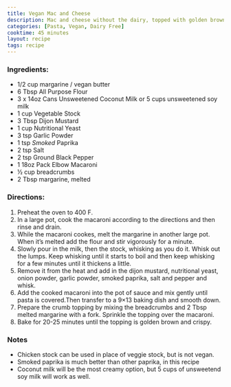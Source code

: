 ```yaml
---
title: Vegan Mac and Cheese
description: Mac and cheese without the dairy, topped with golden brown breadcrumbs.
categories: [Pasta, Vegan, Dairy Free]
cooktime: 45 minutes
layout: recipe
tags: recipe
---
```


### Ingredients:

- 1/2 cup margarine / vegan butter
- 6 Tbsp All Purpose Flour
- 3 x 14oz Cans Unsweetened Coconut Milk or 5 cups unsweetened soy milk
- 1 cup Vegetable Stock
- 3 Tbsp Dijon Mustard
- 1 cup Nutritional Yeast
- 3 tsp Garlic Powder
- 1 tsp *Smoked* Paprika
- 2 tsp Salt
- 2 tsp Ground Black Pepper
- 1 18oz Pack Elbow Macaroni
- ½ cup breadcrumbs
- 2 Tbsp margarine, melted

### Directions:

1. Preheat the oven to 400 F.
2. In a large pot, cook the macaroni according to the directions and then rinse and drain.
3. While the macaroni cookes, melt the margarine in another large pot. When it’s melted add the flour and stir vigorously for a minute.
4. Slowly pour in the milk, then the stock, whisking as you do it. Whisk out the lumps. Keep whisking until it starts to boil and then keep whisking for a few minutes until it thickens a little.
5. Remove it from the heat and add in the dijon mustard, nutritional yeast, onion powder, garlic powder, smoked paprika, salt and pepper and whisk.
6. Add the cooked macaroni into the pot of sauce and mix gently until pasta is covered.Then transfer to a 9×13 baking dish and smooth down.
7. Prepare the crumb topping by mixing the breadcrumbs and 2 Tbsp melted margarine with a fork. Sprinkle the topping over the macaroni.
8. Bake for 20-25 minutes until the topping is golden brown and crispy.


### Notes

- Chicken stock can be used in place of veggie stock, but is not vegan.
- Smoked paprika is much better than other paprika, in this recipe
- Coconut milk will be the most creamy option, but 5 cups of unsweetend soy milk will work as well.


